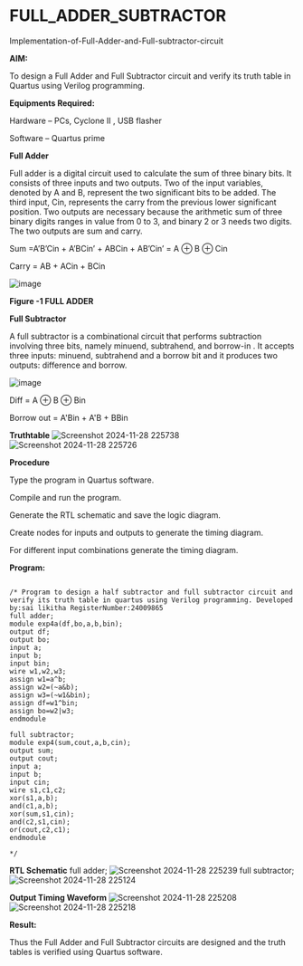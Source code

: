 # FULL_ADDER_SUBTRACTOR

Implementation-of-Full-Adder-and-Full-subtractor-circuit

**AIM:**

To design a Full Adder and Full Subtractor circuit and verify its truth table in Quartus using Verilog programming.

**Equipments Required:**

Hardware – PCs, Cyclone II , USB flasher

Software – Quartus prime


**Full Adder**

Full adder is a digital circuit used to calculate the sum of three binary bits. It consists of three inputs and two outputs. Two of the input variables, denoted by A and B, represent the two significant bits to be added. The third input, Cin, represents the carry from the previous lower significant position. Two outputs are necessary because the arithmetic sum of three binary digits ranges in value from 0 to 3, and binary 2 or 3 needs two digits. The two outputs are sum and carry.

Sum =A’B’Cin + A’BCin’ + ABCin + AB’Cin’ = A ⊕ B ⊕ Cin 

Carry = AB + ACin + BCin

![image](https://github.com/naavaneetha/FULL_ADDER_SUBTRACTOR/assets/154305477/0f30ba51-5ffb-4198-845f-18e054f675e7)

**Figure -1 FULL ADDER**

**Full Subtractor**

A full subtractor is a combinational circuit that performs subtraction involving three bits, namely minuend, subtrahend, and borrow-in . It accepts three inputs: minuend, subtrahend and a borrow bit and it produces two outputs: difference and borrow.

![image](https://github.com/naavaneetha/FULL_ADDER_SUBTRACTOR/assets/154305477/02b24f51-ab51-4304-9ad6-7b81ffc1ead5)

Diff = A ⊕ B ⊕ Bin 

Borrow out = A'Bin + A'B + BBin

**Truthtable**
![Screenshot 2024-11-28 225738](https://github.com/user-attachments/assets/e6073f98-ed72-444b-82d9-d3f32ae92575)
![Screenshot 2024-11-28 225726](https://github.com/user-attachments/assets/045d4c2a-6594-4b2c-b506-29f779ec8719)

**Procedure**

Type the program in Quartus software.

Compile and run the program.

Generate the RTL schematic and save the logic diagram.

Create nodes for inputs and outputs to generate the timing diagram.

For different input combinations generate the timing diagram.


**Program:**

```

/* Program to design a half subtractor and full subtractor circuit and verify its truth table in quartus using Verilog programming. Developed by:sai likitha RegisterNumber:24009865
full adder;
module exp4a(df,bo,a,b,bin);
output df;
output bo;
input a;
input b;
input bin;
wire w1,w2,w3;
assign w1=a^b;
assign w2=(~a&b);
assign w3=(~w1&bin);
assign df=w1^bin;
assign bo=w2|w3;
endmodule

full subtractor;
module exp4(sum,cout,a,b,cin);
output sum;
output cout;
input a;
input b;
input cin;
wire s1,c1,c2;
xor(s1,a,b);
and(c1,a,b);
xor(sum,s1,cin);
and(c2,s1,cin);
or(cout,c2,c1);
endmodule

*/

```
**RTL Schematic**
full adder;
![Screenshot 2024-11-28 225239](https://github.com/user-attachments/assets/52e5c3d0-2286-4ac5-868e-df4fa2172189)
full subtractor;
![Screenshot 2024-11-28 225124](https://github.com/user-attachments/assets/2e9b16e7-61c7-4b66-b61e-beec7b1e0c5f)


**Output Timing Waveform**
![Screenshot 2024-11-28 225208](https://github.com/user-attachments/assets/418421a1-14e4-4043-82de-f4d0273c77a0)
![Screenshot 2024-11-28 225218](https://github.com/user-attachments/assets/a9ebc07e-6448-4039-83ae-3aae8823c873)

**Result:**

Thus the Full Adder and Full Subtractor circuits are designed and the truth tables is verified using Quartus software.



